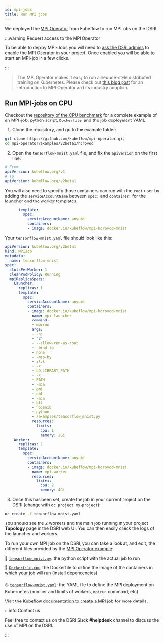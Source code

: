```yaml
---
id: mpi-jobs
title: Run MPI jobs
---
```


We deployed the [MPI Operator](https://github.com/kubeflow/mpi-operator) from Kubeflow to run MPI jobs on the DSRI.

:::warning Request access to the MPI Operator

To be able to deploy MPI-Jobs you will need to [ask the DSRI admins](https://dsri.maastrichtuniversity.nl/help) to enable the MPI Operator in your project. Once enabled you will be able to start an MPI-job in a few clicks.

:::

> The MPI Operator makes it easy to run allreduce-style distributed training on Kubernetes. Please check out [this blog post](https://medium.com/kubeflow/introduction-to-kubeflow-mpi-operator-and-industry-adoption-296d5f2e6edc) for an introduction to MPI Operator and its industry adoption.

## Run MPI-jobs on CPU

Checkout the [repository of the CPU benchmark](https://github.com/kubeflow/mpi-operator/tree/master/examples/v2beta1/horovod) for a complete example of an MPI-job: python script, `Dockerfile`, and the job deployment YAML.

1. Clone the repository, and go to the example folder:

```bash
git clone https://github.com/kubeflow/mpi-operator.git
cd mpi-operator/examples/v2beta1/horovod
```

2. Open the `tensorflow-mnist.yaml` file, and fix the `apiVersion` on the first line:

```yaml
# From
apiVersion: kubeflow.org/v1
# To
apiVersion: kubeflow.org/v2beta1
```

You will also need to specify those containers can run with the `root` user by adding the `serviceAccountName` between `spec:` and `container:` for the launcher and the worker templates:

```yaml
      template:
        spec:
          serviceAccountName: anyuid
          containers:
          - image: docker.io/kubeflow/mpi-horovod-mnist
```

Your `tensorflow-mnist.yaml` file should look like this: 

```yaml
apiVersion: kubeflow.org/v2beta1
kind: MPIJob
metadata:
  name: tensorflow-mnist
spec:
  slotsPerWorker: 1
  cleanPodPolicy: Running
  mpiReplicaSpecs:
    Launcher:
      replicas: 1
      template:
        spec:
          serviceAccountName: anyuid
          containers:
          - image: docker.io/kubeflow/mpi-horovod-mnist
            name: mpi-launcher
            command:
            - mpirun
            args:
            - -np
            - "2"
            - --allow-run-as-root
            - -bind-to
            - none
            - -map-by
            - slot
            - -x
            - LD_LIBRARY_PATH
            - -x
            - PATH
            - -mca
            - pml
            - ob1
            - -mca
            - btl
            - ^openib
            - python
            - /examples/tensorflow_mnist.py
            resources:
              limits:
                cpu: 1
                memory: 2Gi
    Worker:
      replicas: 2
      template:
        spec:
          serviceAccountName: anyuid
          containers:
          - image: docker.io/kubeflow/mpi-horovod-mnist
            name: mpi-worker
            resources:
              limits:
                cpu: 2
                memory: 4Gi

```

3. Once this has been set, create the job in your current project on the DSRI (change with `oc project my-project`):

```bash
oc create -f tensorflow-mnist.yaml
```

You should see the 2 workers and the main job running in your project **Topology** page in the DSRI web UI. You can then easily check the logs of the launcher and workers.

To run your own MPI job on the DSRI, you can take a look at, and edit, the different files provided by the [MPI Operator example](https://github.com/kubeflow/mpi-operator/tree/master/examples/horovod):

🐍 [`tensorflow_mnist.py`](https://github.com/kubeflow/mpi-operator/blob/master/examples/horovod/tensorflow_mnist.py): the python script with the actual job to run

🐳 [`Dockerfile.cpu`](https://github.com/kubeflow/mpi-operator/blob/master/examples/horovod/Dockerfile.cpu): the Dockerfile to define the image of the containers in which your job will run (install dependencies)

⛵️ [`tensorflow-mnist.yaml`](https://github.com/kubeflow/mpi-operator/blob/master/examples/horovod/tensorflow-mnist.yaml): the YAML file to define the MPI deployment on Kubernetes (number and limits of workers, `mpirun` command, etc)

Visit the [Kubeflow documentation to create a MPI job](https://www.kubeflow.org/docs/components/training/mpi/#creating-an-mpi-job) for more details.

:::info Contact us

Feel free to contact us on  the DSRI Slack **#helpdesk** channel to discuss the use of MPI on the DSRI.

:::

